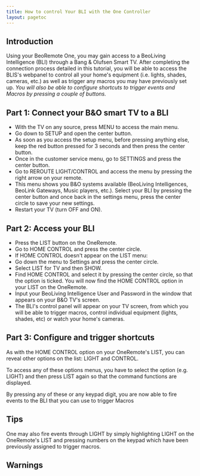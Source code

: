 ```yaml
---
title: How to control Your BLI with the One Controller
layout: pagetoc
---
```


## Introduction

Using your BeoRemote One, you may gain access to a BeoLiving Intelligence (BLI) through a Bang & Olufsen Smart TV.
After completing the connection process detailed in this tutorial, you will be able to access the BLIS's webpanel to control all your home's equipment (i.e. lights, shades, cameras, etc.) as well as trigger any macros you may have previously set up.
*You will also be able to configure shortcuts to trigger events and Macros by pressing a couple of buttons.*

## Part 1: Connect your B&O smart TV to a BLI

- With the TV on any source, press MENU to access the main menu.
- Go down to SETUP and open the center button.
- As soon as you access the setup menu, before pressing anything else, keep the red button pressed for 3 seconds and then press the center button.
- Once in the customer service menu, go to SETTINGS and press the center button.
- Go to REROUTE LIGHT/CONTROL and access the menu by pressing the right arrow on your remote.
- This menu shows you B&O systems available (BeoLiving Intelligences, BeoLink Gateways, Music players, etc.). Select your BLI by pressing the center button and once back in the settings menu, press the center circle to save your new settings. 
- Restart your TV (turn OFF and ON).

## Part 2: Access your BLI
- Press the LIST button on the OneRemote.
- Go to HOME CONTROL and press the center circle.
 - If HOME CONTROL doesn't appear on the LIST menu: 
  - Go down the menu to Settings and press the center circle.
  - Select LIST for TV and then SHOW.
  - Find HOME CONTROL and select it by pressing the center circle, so that the option is ticked. You will now find the HOME CONTROL option in your LIST on the OneRemote.
- Input your BeoLiving Intelligence User and Password in the window that appears on your B&O TV's screen. 
- The BLI's control panel will appear on your TV screen, from which you will be able to trigger macros, control individual equipment (lights, shades, etc) or watch your home's cameras.

## Part 3: Configure and trigger shortcuts
As with the HOME CONTROL option on your OneRemote's LIST, you can reveal other options on the list: LIGHT and CONTROL.

To access any of these options menus, you have to select the option (e.g. LIGHT) and then press LIST again so that the command functions are displayed.

By pressing any of these or any keypad digit, you are now able to fire events to the BLI that you can use to trigger Macros

## Tips
One may also fire events through LIGHT by simply highlighting LIGHT on the OneRemote's LIST and pressing numbers on the keypad which have been previously assigned to trigger macros.

## Warnings
